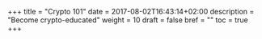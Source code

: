 +++
title = "Crypto 101"
date = 2017-08-02T16:43:14+02:00
description = "Become crypto-educated"
weight = 10
draft = false
bref = ""
toc = true
+++
